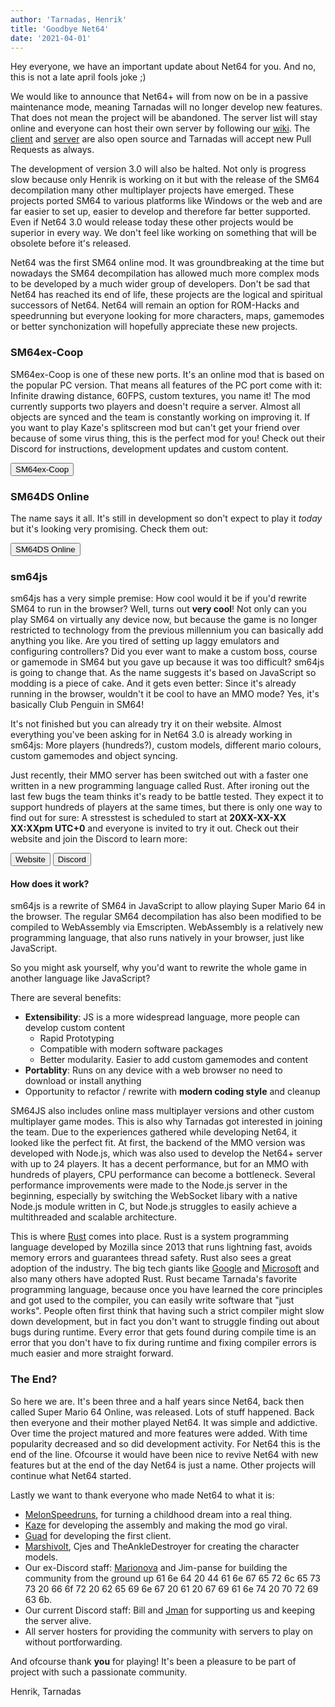 ```yaml
---
author: 'Tarnadas, Henrik'
title: 'Goodbye Net64'
date: '2021-04-01'
---
```


Hey everyone, we have an important update about Net64 for you. And no, this is not a late april fools joke ;)

We would like to announce that Net64+ will from now on be in a passive maintenance mode, meaning Tarnadas will no longer develop new features. That does not mean the project will be abandoned. The server list will stay online and everyone can host their own server by following our [wiki](https://net64-mod.github.io/wiki/hosting/public/). The [client](https://github.com/Tarnadas/net64plus) and [server](https://github.com/Tarnadas/net64plus-server) are also open source and Tarnadas will accept new Pull Requests as always.

The development of version 3.0 will also be halted. Not only is progress slow because only Henrik is working on it but with the release of the SM64 decompilation many other multiplayer projects have emerged. These projects ported SM64 to various platforms like Windows or the web and are far easier to set up, easier to develop and therefore far better supported. Even if Net64 3.0 would release today these other projects would be superior in every way. We don't feel like working on something that will be obsolete before it's released.

Net64 was the first SM64 online mod. It was groundbreaking at the time but nowadays the SM64 decompilation has allowed much more complex mods to be developed by a much wider group of developers. Don't be sad that Net64 has reached its end of life, these projects are the logical and spiritual successors of Net64. Net64 will remain an option for ROM-Hacks and speedrunning but everyone looking for more characters, maps, gamemodes or better synchonization will hopefully appreciate these new projects.

### SM64ex-Coop

SM64ex-Coop is one of these new ports. It's an online mod that is based on the popular PC version. That means all features of the PC port come with it: Infinite drawing distance, 60FPS, custom textures, you name it! The mod currently supports two players and doesn't require a server. Almost all objects are synced and the team is constantly working on improving it. If you want to play Kaze's splitscreen mod but can't get your friend over because of some virus thing, this is the perfect mod for you! Check out their Discord for instructions, development updates and custom content.

<button to="https://discord.gg/TJVKHS4" img="discord.svg" margin="0.4rem 0.6rem" padding="0 0.4rem" paddingtext="0 0.8rem">SM64ex-Coop</button>

### SM64DS Online

The name says it all. It's still in development so don't expect to play it *today* but it's looking very promising. Check them out:

<button to="https://discord.gg/PhpA9Wt" img="discord.svg" margin="0.4rem 0.6rem" padding="0 0.4rem" paddingtext="0 0.8rem">SM64DS Online</button>

### sm64js

sm64js has a very simple premise: How cool would it be if you'd rewrite SM64 to run in the browser? Well, turns out **very cool**! Not only can you play SM64 on virtually any device now, but because the game is no longer restricted to technology from the previous millennium you can basically add anything you like. Are you tired of setting up laggy emulators and configuring controllers? Did you ever want to make a custom boss, course or gamemode in SM64 but you gave up because it was too difficult? sm64js is going to change that. As the name suggests it's based on JavaScript so modding is a piece of cake. And it gets even better: Since it's already running in the browser, wouldn't it be cool to have an MMO mode? Yes, it's basically Club Penguin in SM64!

It's not finished but you can already try it on their website. Almost everything you've been asking for in Net64 3.0 is already working in sm64js: More players (hundreds?), custom models, different mario colours, custom gamemodes and object syncing.

Just recently, their MMO server has been switched out with a faster one written in a new programming language called Rust. After ironing out the last few bugs the team thinks it's ready to be battle tested. They expect it to support hundreds of players at the same times, but there is only one way to find out for sure: A stresstest is scheduled to start at **20XX-XX-XX XX:XXpm UTC+0** and everyone is invited to try it out. Check out their website and join the Discord to learn more:

<button to="https://sm64js.com" img="sm64js.png" margin="0.4rem 0.6rem" padding="0 0.4rem" paddingtext="0 0.8rem">Website</button>
<button to="https://discord.gg/7UaDnJt" img="discord.svg" margin="0.4rem 0.6rem" padding="0 0.4rem" paddingtext="0 0.8rem">Discord</button>

#### How does it work?

sm64js is a rewrite of SM64 in JavaScript to allow playing Super Mario 64 in the browser. The regular SM64 decompilation has also been modified to be compiled to WebAssembly via Emscripten. WebAssembly is a relatively new programming language, that also runs natively in your browser, just like JavaScript.

So you might ask yourself, why you'd want to rewrite the whole game in another language like JavaScript?

There are several benefits:

- **Extensibility**: JS is a more widespread language, more people can develop custom content
  - Rapid Prototyping
  - Compatible with modern software packages
  - Better modularity. Easier to add custom gamemodes and content
- **Portablity**: Runs on any device with a web browser no need to download or install anything
- Opportunity to refactor / rewrite with **modern coding style** and cleanup

SM64JS also includes online mass multiplayer versions and other custom multiplayer game modes. This is also why Tarnadas got interested in joining the team. Due to the experiences gathered while developing Net64, it looked like the perfect fit. At first, the backend of the MMO version was developed with Node.js, which was also used to develop the Net64+ server with up to 24 players. It has a decent performance, but for an MMO with hundreds of players, CPU performance can become a bottleneck. Several performance improvements were made to the Node.js server in the beginning, especially by switching the WebSocket libary with a native Node.js module written in C, but Node.js struggles to easily achieve a multithreaded and scalable architecture.

This is where [Rust](https://www.rust-lang.org/) comes into place. Rust is a system programming language developed by Mozilla since 2013 that runs lightning fast, avoids memory errors and guarantees thread safety. Rust also sees a great adoption of the industry. The big tech giants like [Google](https://security.googleblog.com/2021/02/mitigating-memory-safety-issues-in-open.html) and [Microsoft](https://www.zdnet.com/article/microsoft-70-percent-of-all-security-bugs-are-memory-safety-issues/) and also many others have adopted Rust. Rust became Tarnada's favorite programming language, because once you have learned the core principles and got used to the compiler, you can easily write software that "just works".
People often first think that having such a strict compiler might slow down development, but in fact you don't want to struggle finding out about bugs during runtime.
Every error that gets found during compile time is an error that you don't have to fix during runtime and fixing compiler errors is much easier and more straight forward.

### The End?

So here we are. It's been three and a half years since Net64, back then called Super Mario 64 Online, was released. Lots of stuff happened. Back then everyone and their mother played Net64. It was simple and addictive. Over time the project matured and more features were added. With time popularity decreased and so did development activity. For Net64 this is the end of the line. Ofcourse it would have been nice to revive Net64 with new features but at the end of the day Net64 is just a name. Other projects will continue what Net64 started.

Lastly we want to thank everyone who made Net64 to what it is:

- [MelonSpeedruns](https://twitter.com/MelonSpeedruns), for turning a childhood dream into a real thing.
- [Kaze](https://twitter.com/KazeEmanuar) for developing the assembly and making the mod go viral.
- [Guad](https://github.com/Guad) for developing the first client.
- [Marshivolt](https://twitter.com/Marshivolt), Cjes and TheAnkleDestroyer for creating the character models.
- Our ex-Discord staff: [Marionova](https://twitter.com/Marionova64) and Jim-panse for building the community from the ground up 61 6e 64 20 44 61 6e 67 65 72 6c 65 73 73 20 66 6f 72 20 62 65 69 6e 67 20 61 20 67 69 61 6e 74 20 70 72 69 63 6b.
- Our current Discord staff: Bill and [Jman](https://twitter.com/PailBot) for supporting us and keeping the server alive.
- All server hosters for providing the community with servers to play on without portforwarding.

And ofcourse thank **you** for playing! It's been a pleasure to be part of project with such a passionate community.

Henrik, Tarnadas


